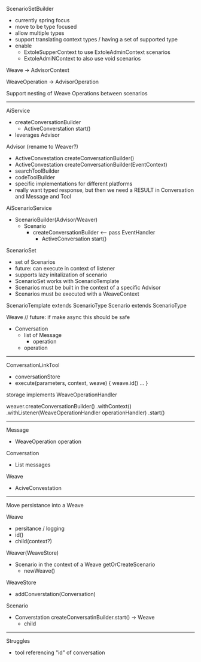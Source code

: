 

ScenarioSetBuilder<Context>
- currently spring focus
- move to be type focused
- allow multiple types
- support translating context types / having a set of supported type
- enable
  - ExtoleSupperContext to use ExtoleAdminContext scenarios
  - ExtoleAdmiNContext to also use void scenarios

Weave -> AdvisorContext

WeaveOperation -> AdvisorOperation

Support nesting of Weave Operations between scenarios

---

AiService
- createConversationBuilder
  - ActiveConverstation start()
- leverages Advisor<CONTEXT>

Advisor (rename to Weaver?)
- ActiveConvestation createConversationBuilder()
- ActiveConvestation createConversationBuilder(EventContext)
- searchToolBuilder
- codeToolBuilder
- specific implementations for different platforms
- really want typed response, but then we need a RESULT in Conversation and Message and Tool

AiScenarioService
- ScenarioBuilder(Advisor/Weaver)
  - Scenario
    - createConversationBuilder  <-- pass EventHandler
      - ActiveConversation start()

ScenarioSet
- set of Scenarios
- future: can execute in context of listener
- supports lazy initalization of scenario
- ScenarioSet works with ScenarioTemplate
- Scenarios must be built in the context of a specific Advisor
- Scenarios must be executed with a WeaveContext

ScenarioTemplate extends ScenarioType
Scenario extends ScenarioType

Weave  // future: if make async this should be safe
- Conversation
  - list of Message
    - operation
  - operation


---

ConversationLinkTool
- conversationStore
- execute(parameters, context, weave) {
  weave.id() ...
}

storage implements WeaveOperationHandler

weaver.createConversationBuilder()
  .withContext()
  .withListener(WeaveOperationHandler operationHandler)
  .start()

---
Message
- WeaveOperation operation

Conversation
- List<Message> messages

Weave
- AciveConvestation

---

Move persistance into a Weave

Weave
  - persitance / logging
  - id()
  - child(context?)

 Weaver(WeaveStore)
 - Scenario in the context of a Weave getOrCreateScenario
   - newWeave()

WeaveStore
- addConverstation(Conversation)

 Scenario
 - Converstation createConversatinBuilder.start()
   -> Weave
      - child

---

Struggles
- tool referencing "id" of conversation
